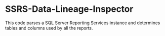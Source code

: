 # SSRS-Data-Lineage-Inspector
This code parses a SQL Server Reporting Services instance and determines tables and columns used by all the reports.
